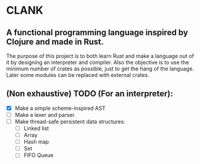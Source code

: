 # CLANK

## A functional programming language inspired by Clojure and made in Rust.

The purpose of this project is to both learn Rust and make a language out of it
by designing an interpreter and compiler.
Also the objective is to use the minimum number of crates as possible, just to
get the hang of the language. Later some modules can be replaced with
external crates.

## (Non exhaustive) TODO (For an interpreter):
- [x] Make a simple scheme-inspired AST
- [ ] Make a lexer and parser.
- [ ] Make thread-safe persistent data structures:
  - [ ] Linked list
  - [ ] Array
  - [ ] Hash map
  - [ ] Set
  - [ ] FIFO Queue
